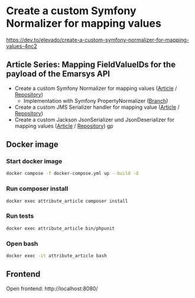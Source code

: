 # Create a custom Symfony Normalizer for mapping values

https://dev.to/elevado/create-a-custom-symfony-normalizer-for-mapping-values-4nc2

## Article Series: Mapping FieldValueIDs for the payload of the Emarsys API
* Create a custom Symfony Normalizer for mapping values ([Article](https://dev.to/elevado/create-a-custom-symfony-normalizer-for-mapping-values-4nc2) / [Repository](https://github.com/elevado/serializer-article))
    * Implementation with Symfony PropertyNormalizer ([Branch](https://github.com/elevado/serializer-article/tree/symfony-5.4-property-normalizer))
* Create a custom JMS Serializer handler for mapping value ([Article](https://dev.to/elevado/create-a-custom-jms-serializer-handler-for-mapping-values-670) / [Repository](https://github.com/elevado/serializer-article/tree/jms-serializer))
* Create a custom Jackson JsonSerializer und JsonDeserializer for mapping values ([Article](https://dev.to/elevado/create-a-custom-jackson-jsonserializer-und-jsondeserializer-for-mapping-values-48h7) / [Repository](https://github.com/elevado/jackson-article))
  gp

## Docker image

### Start docker image
```bash
docker compose -f docker-compose.yml up --build -d
```

### Run composer install
```bash
docker exec attribute_article composer install
```

### Run tests
```bash
docker exec attribute_article bin/phpunit
```

### Open bash

```bash
docker exec -it attribute_article bash
```

## Frontend

Open frontend: http://localhost:8080/

